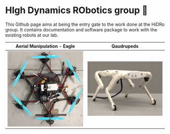 # HIgh Dynamics RObotics group 👋

This Github page aims at being the entry gate to the work done at the HiDRo group. It contains documentation and software package to work with the existing robots at our lab.

| Aerial Manipulation - Eagle  | Qaudrupeds |
| -  | - |
| <a href="../eagle/README.md"><img src="../img/borinot.jpg" width="350"></a>| <a href="../solo/README.md"><img src="../img/solo.png" width="350"></a>  |